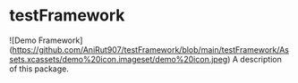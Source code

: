 # testFramework
![Demo Framework] (https://github.com/AniRut907/testFramework/blob/main/testFramework/Assets.xcassets/demo%20icon.imageset/demo%20icon.jpeg)
A description of this package.
